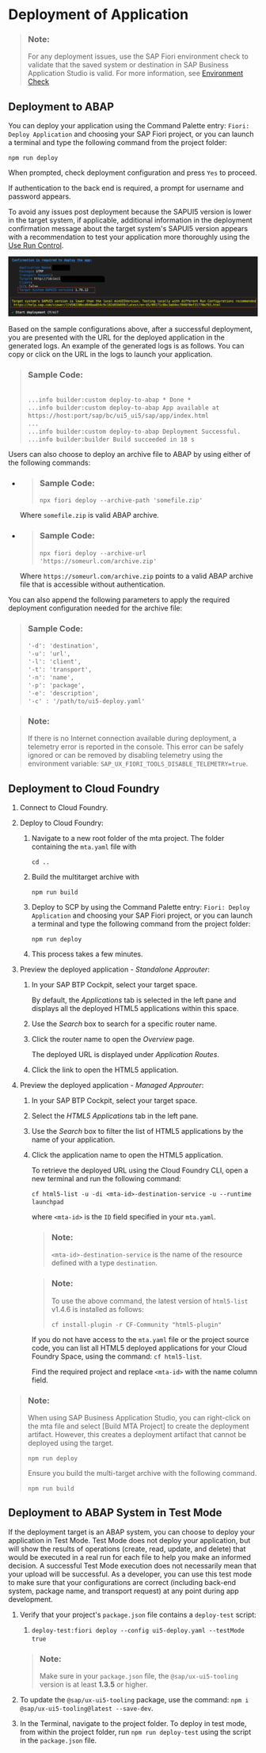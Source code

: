<!-- loio607014e278d941fda4440f92f4a324a6 -->

# Deployment of Application

> ### Note:  
> For any deployment issues, use the SAP Fiori environment check to validate that the saved system or destination in SAP Business Application Studio is valid. For more information, see [Environment Check](../Project-Functions/environment-check-75390cf.md)



<a name="loio607014e278d941fda4440f92f4a324a6__abap"/>

## Deployment to ABAP

You can deploy your application using the Command Palette entry: `Fiori: Deploy Application` and choosing your SAP Fiori project, or you can launch a terminal and type the following command from the project folder:

```
npm run deploy
```

When prompted, check deployment configuration and press `Yes` to proceed.

If authentication to the back end is required, a prompt for username and password appears.

To avoid any issues post deployment because the SAPUI5 version is lower in the target system, if applicable, additional information in the deployment confirmation message about the target system's SAPUI5 version appears with a recommendation to test your application more thoroughly using the [Use Run Control](../Previewing-an-Application/use-run-control-09171c8.md).

![](images/FIORI_TOOLS-DEPLOY_APP_65555ad.png)

Based on the sample configurations above, after a successful deployment, you are presented with the URL for the deployed application in the generated logs. An example of the generated logs is as follows. You can copy or click on the URL in the logs to launch your application.

> ### Sample Code:  
> ```
> 
> ...info builder:custom deploy-to-abap * Done *
> ...info builder:custom deploy-to-abap App available at https://host:port/sap/bc/ui5_ui5/sap/app/index.html
> ...
> ...info builder:custom deploy-to-abap Deployment Successful.
> ...info builder:builder Build succeeded in 18 s
> ```

Users can also choose to deploy an archive file to ABAP by using either of the following commands:

-   > ### Sample Code:  
    > ```
    > npx fiori deploy --archive-path 'somefile.zip'
    > ```

    Where `somefile.zip` is valid ABAP archive.

-   > ### Sample Code:  
    > ```
    > npx fiori deploy --archive-url 'https://someurl.com/archive.zip'
    > ```

    Where `https://someurl.com/archive.zip` points to a valid ABAP archive file that is accessible without authentication.


You can also append the following parameters to apply the required deployment configuration needed for the archive file:

> ### Sample Code:  
> ```
> '-d': 'destination',
> '-u': 'url',
> '-l': 'client',
> '-t': 'transport',
> '-n': 'name',
> '-p': 'package',
> '-e': 'description',
> '-c' : '/path/to/ui5-deploy.yaml'
> ```

> ### Note:  
> If there is no Internet connection available during deployment, a telemetry error is reported in the console. This error can be safely ignored or can be removed by disabling telemetry using the environment variable: `SAP_UX_FIORI_TOOLS_DISABLE_TELEMETRY=true`.



<a name="loio607014e278d941fda4440f92f4a324a6__section_ydb_vbt_jnb"/>

## Deployment to Cloud Foundry

1.  Connect to Cloud Foundry.
2.  Deploy to Cloud Foundry:
    1.  Navigate to a new root folder of the mta project. The folder containing the `mta.yaml` file with

        ```
        cd ..
        ```

    2.  Build the multitarget archive with

        ```
        npm run build
        ```

    3.  Deploy to SCP by using the Command Palette entry: `Fiori: Deploy Application` and choosing your SAP Fiori project, or you can launch a terminal and type the following command from the project folder:

        ```
        npm run deploy
        ```

    4.  This process takes a few minutes.

3.  Preview the deployed application - *Standalone Approuter*:
    1.  In your SAP BTP Cockpit, select your target space.

        By default, the *Applications* tab is selected in the left pane and displays all the deployed HTML5 applications within this space.

    2.  Use the *Search* box to search for a specific router name.
    3.  Click the router name to open the *Overview* page.

        The deployed URL is displayed under *Application Routes*.

    4.  Click the link to open the HTML5 application.

4.  Preview the deployed application - *Managed Approuter*:
    1.  In your SAP BTP Cockpit, select your target space.
    2.  Select the *HTML5 Applications* tab in the left pane.
    3.  Use the *Search* box to filter the list of HTML5 applications by the name of your application.
    4.  Click the application name to open the HTML5 application.

        To retrieve the deployed URL using the Cloud Foundry CLI, open a new terminal and run the following command:

        ```
        cf html5-list -u -di <mta-id>-destination-service -u --runtime launchpad
        ```

        where `<mta-id>` is the `ID` field specified in your `mta.yaml`.

        > ### Note:  
        > `<mta-id>-destination-service` is the name of the resource defined with a type `destination`.

        > ### Note:  
        > To use the above command, the latest version of `html5-list` v1.4.6 is installed as follows:
        > 
        > ```
        > cf install-plugin -r CF-Community "html5-plugin"
        > ```

        If you do not have access to the `mta.yaml` file or the project source code, you can list all HTML5 deployed applications for your Cloud Foundry Space, using the command: `cf html5-list`.

        Find the required project and replace `<mta-id>` with the name column field.



> ### Note:  
> When using SAP Business Application Studio, you can right-click on the mta file and select [Build MTA Project\] to create the deployment artifact. However, this creates a deployment artifact that cannot be deployed using the target.
> 
> ```
> npm run deploy
> ```
> 
> Ensure you build the multi-target archive with the following command.
> 
> ```
> npm run build
> ```



<a name="loio607014e278d941fda4440f92f4a324a6__section_tsv_blj_frb"/>

## Deployment to ABAP System in Test Mode

If the deployment target is an ABAP system, you can choose to deploy your application in Test Mode. Test Mode does not deploy your application, but will show the results of operations \(create, read, update, and delete\) that would be executed in a real run for each file to help you make an informed decision. A successful Test Mode execution does not necessarily mean that your upload will be successful. As a developer, you can use this test mode to make sure that your configurations are correct \(including back-end system, package name, and transport request\) at any point during app development.

1.  Verify that your project's `package.json` file contains a `deploy-test` script:

    1.  `deploy-test:fiori deploy --config ui5-deploy.yaml --testMode true`

    > ### Note:  
    > Make sure in your `package.json` file, the `@sap/ux-ui5-tooling` version is at least **1.3.5** or higher.

2.  To update the `@sap/ux-ui5-tooling` package, use the command: `npm i @sap/ux-ui5-tooling@latest --save-dev`.
3.  In the Terminal, navigate to the project folder. To deploy in test mode, from within the project folder, run `npm run deploy-test` using the script in the `package.json` file.

